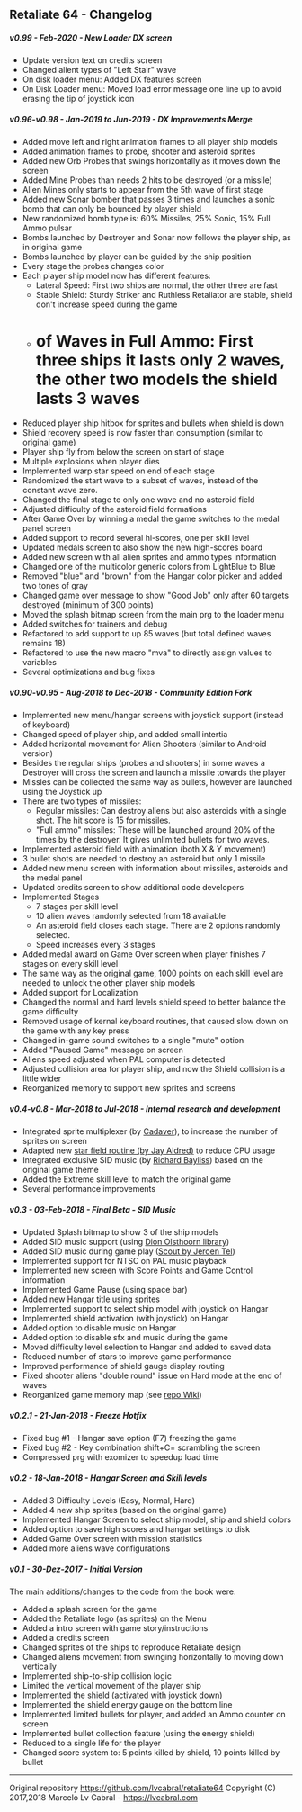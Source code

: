 ## Retaliate 64 - Changelog

##### v0.99 - Feb-2020 - New Loader DX screen

- Update version text on credits screen
- Changed alient types of "Left Stair" wave
- On disk loader menu: Added DX features screen
- On Disk Loader menu: Moved load error message one line up to avoid erasing the tip of joystick icon

##### v0.96-v0.98 - Jan-2019 to Jun-2019 - DX Improvements Merge

- Added move left and right animation frames to all player ship models
- Added animation frames to probe, shooter and asteroid sprites
- Added new Orb Probes that swings horizontally as it moves down the screen
- Added Mine Probes than needs 2 hits to be destroyed (or a missile)
- Alien Mines only starts to appear from the 5th wave of first stage
- Added new Sonar bomber that passes 3 times and launches a sonic bomb that can only be bounced by player shield
- New randomized bomb type is: 60% Missiles, 25% Sonic, 15% Full Ammo pulsar
- Bombs launched by Destroyer and Sonar now follows the player ship, as in original game
- Bombs launched by player can be guided by the ship position
- Every stage the probes changes color
- Each player ship model now has different features:
    - Lateral Speed: First two ships are normal, the other three are fast
    - Stable Shield: Sturdy Striker and Ruthless Retaliator are stable, shield don't increase speed during the game
    - # of Waves in Full Ammo: First three ships it lasts only 2 waves, the other two models the shield lasts 3 waves
- Reduced player ship hitbox for sprites and bullets when shield is down
- Shield recovery speed is now faster than consumption (similar to original game)
- Player ship fly from below the screen on start of stage
- Multiple explosions when player dies
- Implemented warp star speed on end of each stage
- Randomized the start wave to a subset of waves, instead of the constant wave zero.
- Changed the final stage to only one wave and no asteroid field
- Adjusted difficulty of the asteroid field formations
- After Game Over by winning a medal the game switches to the medal panel screen
- Added support to record several hi-scores, one per skill level
- Updated medals screen to also show the new high-scores board
- Added new screen with all alien sprites and ammo types information
- Changed one of the multicolor generic colors from LightBlue to Blue
- Removed "blue" and "brown" from the Hangar color picker and added two tones of gray
- Changed game over message to show "Good Job" only after 60 targets destroyed (minimum of 300 points)
- Moved the splash bitmap screen from the main prg to the loader menu
- Added switches for trainers and debug
- Refactored to add support to up 85 waves (but total defined waves remains 18)
- Refactored to use the new macro "mva" to directly assign values to variables
- Several optimizations and bug fixes

##### v0.90-v0.95 - Aug-2018 to Dec-2018 - Community Edition Fork

- Implemented new menu/hangar screens with joystick support (instead of keyboard)
- Changed speed of player ship, and added small intertia
- Added horizontal movement for Alien Shooters (similar to Android version)
- Besides the regular ships (probes and shooters) in some waves a Destroyer will cross the screen and launch a missile towards the player
- Missles can be collected the same way as bullets, however are launched using the Joystick up
- There are two types of missiles:
	- Regular missiles: Can destroy aliens but also asteroids with a single shot. The hit score is 15 for missiles.
	- "Full ammo" missiles: These will be launched around 20% of the times by the destroyer. It gives unlimited bullets for two waves.
- Implemented asteroid field with animation (both X & Y movement)
- 3 bullet shots are needed to destroy an asteroid but only 1 missile
- Added new menu screen with information about missiles, asteroids and the medal panel
- Updated credits screen to show additional code developers
- Implemented Stages
	- 7 stages per skill level
	- 10 alien waves randomly selected from 18 available
	- An asteroid field closes each stage. There are 2 options randomly selected.
	- Speed increases every 3 stages
- Added medal award on Game Over screen when player finishes 7 stages on every skill level
- The same way as the original game, 1000 points on each skill level are needed to unlock the other player ship models
- Added support for Localization
- Changed the normal and hard levels shield speed to better balance the game difficulty
- Removed usage of kernal keyboard routines, that caused slow down on the game with any key press
- Changed in-game sound switches to a single "mute" option
- Added "Paused Game" message on screen
- Aliens speed adjusted when PAL computer is detected
- Adjusted collision area for player ship, and now the Shield collision is a little wider
- Reorganized memory to support new sprites and screens

##### v0.4-v0.8 - Mar-2018 to Jul-2018 - Internal research and development

- Integrated sprite multiplexer (by [Cadaver](https://cadaver.github.io/)), to increase the number of sprites on screen
- Adapted new [star field routine (by Jay Aldred)](https://github.com/JasonAldred/C64-Starfield) to reduce CPU usage
- Integrated exclusive SID music (by [Richard Bayliss](http://tnd64.unikat.sk/)) based on the original game theme
- Added the Extreme skill level to match the original game
- Several performance improvements

##### v0.3 - 03-Feb-2018 - Final Beta - SID Music

- Updated Splash bitmap to show 3 of the ship models
- Added SID music support (using [Dion Olsthoorn library](http://www.dionoidgames.com))
- Added SID music during game play ([Scout by Jeroen Tel](http://csdb.dk/sid/?id=28205))
- Implemented support for NTSC on PAL music playback
- Implemented new screen with Score Points and Game Control information
- Implemented Game Pause (using space bar)
- Added new Hangar title using sprites
- Implemented support to select ship model with joystick on Hangar
- Implemented shield activation (with joystick) on Hangar
- Added option to disable music on Hangar
- Added option to disable sfx and music during the game
- Moved difficulty level selection to Hangar and added to saved data
- Reduced number of stars to improve game performance
- Improved performance of shield gauge display routing
- Fixed shooter aliens "double round" issue on Hard mode at the end of waves
- Reorganized game memory map (see [repo Wiki](https://github.com/lvcabral/retaliate64/wiki))

##### v0.2.1 - 21-Jan-2018 - Freeze Hotfix

- Fixed bug #1 - Hangar save option (F7) freezing the game
- Fixed bug #2 - Key combination shift+C= scrambling the screen
- Compressed prg with exomizer to speedup load time

##### v0.2 - 18-Jan-2018 - Hangar Screen and Skill levels

- Added 3 Difficulty Levels (Easy, Normal, Hard)
- Added 4 new ship sprites (based on the original game)
- Implemented Hangar Screen to select ship model, ship and shield colors
- Added option to save high scores and hangar settings to disk
- Added Game Over screen with mission statistics
- Added more aliens wave configurations

##### v0.1 - 30-Dez-2017 - Initial Version

The main additions/changes to the code from the book were:

- Added a splash screen for the game
- Added the Retaliate logo (as sprites) on the Menu
- Added a intro screen with game story/instructions
- Added a credits screen
- Changed sprites of the ships to reproduce Retaliate design
- Changed aliens movement from swinging horizontally to moving down vertically
- Implemented ship-to-ship collision logic
- Limited the vertical movement of the player ship
- Implemented the shield (activated with joystick down)
- Implemented the shield energy gauge on the bottom line
- Implemented limited bullets for player, and added an Ammo counter on screen
- Implemented bullet collection feature (using the energy shield)
- Reduced to a single life for the player
- Changed score system to: 5 points killed by shield, 10 points killed by bullet

---
Original repository <https://github.com/lvcabral/retaliate64>
Copyright (C) 2017,2018 Marcelo Lv Cabral - <https://lvcabral.com>